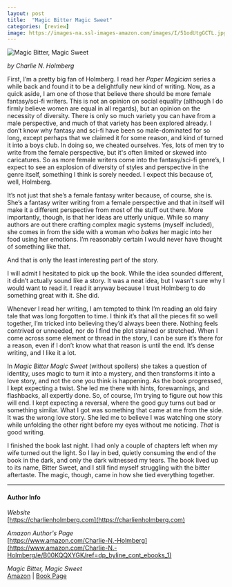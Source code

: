 ```yaml
---
layout: post
title:  "Magic Bitter Magic Sweet"
categories: [review]
image: https://images-na.ssl-images-amazon.com/images/I/51odUtgGCTL.jpg
---
```


![Magic Bitter, Magic Sweet](https://images-na.ssl-images-amazon.com/images/I/51odUtgGCTL.jpg)

_by Charlie N. Holmberg_

First, I’m a pretty big fan of Holmberg.  I read her _Paper Magician_ series a while back and found it to be a delightfully new kind of writing.  Now, as a quick aside, I am one of those that believe there should be more female fantasy/sci-fi writers.   This is not an opinion on social equality (although I do firmly believe women are equal in all regards), but an opinion on the necessity of diversity.  There is only so much variety you can have from a male perspective, and much of that variety has been explored already.  I don’t know why fantasy and sci-fi have been so male-dominated for so long, except perhaps that we claimed it for some reason, and kind of turned it into a boys club.  In doing so, we cheated ourselves.  Yes, lots of men try to write from the female perspective, but it's often limited or skewed into caricatures.  So as more female writers come into the fantasy/sci-fi genre’s, I expect to see an explosion of diversity of styles and perspective in the genre itself, something I think is sorely needed.  I expect this because of, well, Holmberg.

It’s not just that she’s a female fantasy writer because, of course, she is.  She’s a fantasy writer writing from a female perspective and that in itself will make it a different perspective from most of the stuff out there.  More importantly, though, is that her ideas are utterly unique.  While so many authors are out there crafting complex magic systems (myself included), she comes in from the side with a woman who _bakes_ her magic into her food using her emotions.  I’m reasonably certain I would never have thought of something like that.

And that is only the least interesting part of the story.

I will admit I hesitated to pick up the book.  While the idea sounded different, it didn’t actually sound like a story.  It was a neat idea, but I wasn’t sure why I would want to read it.  I read it anyway because I trust Holmberg to do something great with it.  She did.

Whenever I read her writing, I am tempted to think I’m reading an old fairy tale that was long forgotten to time.  I think it’s that all the pieces fit so well together, I’m tricked into believing they’d always been there.  Nothing feels contrived or unneeded, nor do I find the plot strained or stretched.  When I come across some element or thread in the story, I can be sure it’s there for a reason, even if I don’t know what that reason is until the end.  It’s dense writing, and I like it a lot.

In _Magic Bitter Magic Sweet_ (without spoilers) she takes a question of identity, uses magic to turn it into a mystery, and then transforms it into a love story, and not the one you think is happening.  As the book progressed, I kept expecting a twist.  She led me there with hints, forewarnings, and flashbacks, all expertly done.  So, of course, I’m trying to figure out how this will end.  I kept expecting a reversal, where the good guy turns out bad or something similar.  What I got was something that came at me from the side.  It was the wrong love story.  She led me to believe I was watching one story while unfolding the other right before my eyes without me noticing.  _That_ is good writing.

I finished the book last night.  I had only a couple of chapters left when my wife turned out the light.  So I lay in bed, quietly consuming the end of the book in the dark, and only the dark witnessed my tears.  The book lived up to its name, Bitter Sweet, and I still find myself struggling with the bitter aftertaste.  The magic, though, came in how she tied everything together.

---

#### Author Info

*Website*  
[https://charlienholmberg.com](https://charlienholmberg.com)

*Amazon Author's Page*  
[https://www.amazon.com/Charlie-N.-Holmberg](https://www.amazon.com/Charlie-N.-Holmberg/e/B00KQQXYGK/ref=dp_byline_cont_ebooks_1)

*Magic Bitter, Magic Sweet*  
[Amazon](https://www.amazon.com/gp/product/B019IL7R20/ref=dbs_a_def_rwt_bibl_vppi_i3)
|
[Book Page](https://charlienholmberg.com/book/magic-bitter-magic-sweet/)